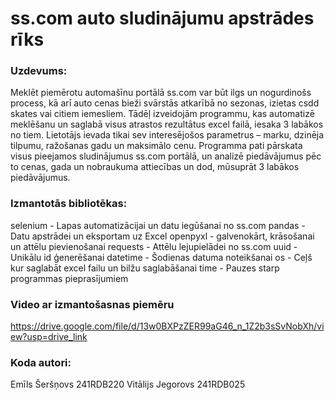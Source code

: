 # ss.com auto sludinājumu apstrādes rīks

### Uzdevums:

Meklēt piemērotu automašīnu portālā ss.com var būt ilgs un nogurdinošs process, kā arī auto cenas bieži svārstās atkarībā no sezonas, izietas csdd skates vai citiem iemesliem. Tādēļ izveidojām programmu, kas automatizē meklēšanu un saglabā visus atrastos rezultātus excel failā, iesaka 3 labākos no tiem. Lietotājs ievada tikai sev interesējošos parametrus – marku, dzinēja tilpumu, ražošanas gadu un maksimālo cenu. Programma pati pārskata visus pieejamos sludinājumus ss.com portālā, un analizē piedāvājumus pēc to cenas, gada un nobraukuma attiecības un dod, mūsuprāt 3 labākos piedāvājumus.

### Izmantotās bibliotēkas:

selenium - Lapas automatizācijai un datu iegūšanai no ss.com
pandas -	Datu apstrādei un eksportam uz Excel
openpyxl	- galvenokārt, krāsošanai un attēlu pievienošanai
requests -	Attēlu lejupielādei no ss.com
uuid	- Unikālu id ģenerēšanai 
datetime -	Šodienas datuma noteikšanai
os -	Ceļš kur saglabāt excel failu un bilžu saglabāšanai
time	- Pauzes starp programmas pieprasījumiem

### Video ar izmantošasnas piemēru

https://drive.google.com/file/d/13w0BXPzZER99aG46_n_1Z2b3sSvNobXh/view?usp=drive_link

### Koda autori:
Emīls Šeršņovs 241RDB220
Vitālijs Jegorovs 241RDB025
